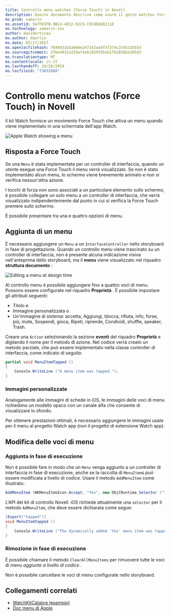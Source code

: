 ```yaml
---
title: Controllo menu watchos (Force Touch) in Novell
description: Questo documento descrive come usare il gesto watchos Force Touch in Novell. Viene illustrato come rispondere a un Force Touch, come aggiungere un menu e modificare le voci di menu.
ms.prod: xamarin
ms.assetid: 5A7F83FB-9BC4-4812-92C5-CEC8DAE8211E
ms.technology: xamarin-ios
author: davidortinau
ms.author: daortin
ms.date: 03/17/2017
ms.openlocfilehash: f848433a5a668e247142aa4f47374c2c6531b55d
ms.sourcegitcommit: 2fbe4932a319af4ebc829f65eb1fb1816ba305d3
ms.translationtype: MT
ms.contentlocale: it-IT
ms.lasthandoff: 10/29/2019
ms.locfileid: "73032688"
---
```

# <a name="watchos-menu-control-force-touch-in-xamarin"></a>Controllo menu watchos (Force Touch) in Novell

Il kit Watch fornisce un movimento Force Touch che attiva un menu quando viene implementato in una schermata dell'app Watch.

![](menu-images/menu.png "Apple Watch showing a menu")
<!-- watch image courtesy of http://infinitapps.com/bezel/ -->

## <a name="responding-to-force-touch"></a>Risposta a Force Touch

Se una `Menu` è stata implementata per un controller di interfaccia, quando un utente esegue una Force Touch il menu verrà visualizzato. Se non è stato implementato alcun menu, lo schermo viene brevemente animato e non si verifica nessun'altra azione.

I tocchi di forza non sono associati a un particolare elemento sullo schermo; è possibile collegare un solo menu a un controller di interfaccia, che verrà visualizzato indipendentemente dal punto in cui si verifica la Force Touch premere sullo schermo.

È possibile presentare tra una e quattro opzioni di menu.

## <a name="adding-a-menu"></a>Aggiunta di un menu

È necessario aggiungere un `Menu` a un `InterfaceController` nello storyboard in fase di progettazione. Quando un controllo menu viene trascinato su un controller di interfaccia, non è presente alcuna indicazione visiva nell'anteprima dello storyboard, ma il **menu** viene visualizzato nel riquadro **struttura documento** :

![](menu-images/menu-action.png "Editing a menu at design time")

Al controllo menu è possibile aggiungere fino a quattro voci di menu. Possono essere configurate nel riquadro **Proprietà** . È possibile impostare gli attributi seguenti:

- Titolo e
- Immagine personalizzata o
- Un'immagine di sistema: accetta, Aggiungi, blocca, rifiuta, info, forse, più, mute, Sospendi, gioca, Ripeti, riprende, Condividi, shuffle, speaker, Trash.

Creare una `Action` selezionando la sezione **eventi** del riquadro **Proprietà** e digitando il nome per il metodo di azione. Nel codice verrà creato un metodo parziale, che può essere implementato nella classe controller di interfaccia, come indicato di seguito:

```csharp
partial void MenuItemTapped ()
{
    Console.WriteLine ("A menu item was tapped.");
}
```

### <a name="custom-images"></a>Immagini personalizzate

Analogamente alle immagini di schede in iOS, le immagini delle voci di menu richiedono un modello opaco con un canale alfa che consente di visualizzare lo sfondo.

Per ottenere prestazioni ottimali, è necessario aggiungere le immagini usate per il menu al progetto Watch app (non il progetto di estensione Watch app).

## <a name="changing-the-menu-items"></a>Modifica delle voci di menu

<!--
### Design Time Items

Menu items added the storyboard can be shown and hidden programmatically.
-->

### <a name="adding-at-runtime"></a>Aggiunta in fase di esecuzione

Non è possibile fare in modo che un `Menu` venga aggiunto a un controller di interfaccia in fase di esecuzione, anche se la raccolta di `MenuItem`s *può* essere modificata a livello di codice.
Usare il metodo `AddMenuItem` come illustrato:

```csharp
AddMenuItem (WKMenuItemIcon.Accept, "Yes", new ObjCRuntime.Selector ("tapped"));
```

L'API del kit di controllo Novell. iOS richiede attualmente una `selector` per il metodo `AdMenuItem`, che deve essere dichiarata come segue:

```csharp
[Export("tapped")]
void MenuItemTapped ()
{
    Console.WriteLine ("The dynamically added 'Yes' menu item was tapped.");
}
```

### <a name="removing-at-runtime"></a>Rimozione in fase di esecuzione

È possibile chiamare il metodo `ClearAllMenuItems` per rimuovere tutte le voci di menu *aggiunte a livello di codice* .

Non è possibile cancellare le voci di menu configurate nello storyboard.

## <a name="related-links"></a>Collegamenti correlati

- [WatchKitCatalog (esempio)](https://docs.microsoft.com/samples/xamarin/ios-samples/watchos-watchkitcatalog)
- [Doc menu di Apple](https://developer.apple.com/library/prerelease/ios/documentation/General/Conceptual/WatchKitProgrammingGuide/Menus.html)
